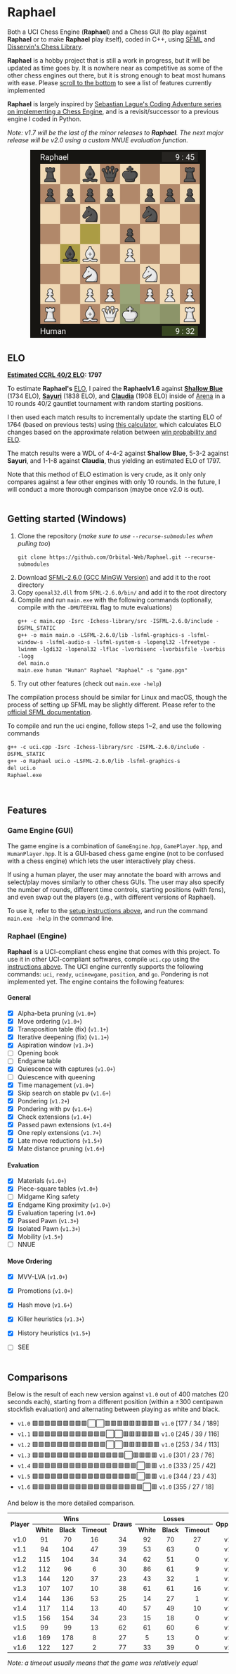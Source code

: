 # Raphael
Both a UCI Chess Engine (**Raphael**) and a Chess GUI (to play against **Raphael** or to make **Raphael** play itself), coded in C++, using [SFML](https://www.sfml-dev.org/) and [Disservin's Chess Library](https://github.com/Disservin/chess-library).

**Raphael** is a hobby project that is still a work in progress, but it will be updated as time goes by. It is nowhere near as competitive as some of the other chess engines out there, but it is strong enough to beat most humans with ease. Please [scroll to the bottom](https://github.com/Orbital-Web/Raphael#raphael-engine) to see a list of features currently implemented

**Raphael** is largely inspired by [Sebastian Lague's Coding Adventure series on implementing a Chess Engine](https://youtu.be/U4ogK0MIzqk), and is a revisit/successor to a previous engine I coded in Python. 

*Note: v1.7 will be the last of the minor releases to **Raphael**. The next major release will be v2.0 using a custom NNUE evaluation function.*

<p align="center">
    <img src="https://github.com/Orbital-Web/Raphael/blob/8667a6f6db60c5cacce297145246f89a22fa5333/Demo.png" alt="demo of Raphael" width=400/>
</p>



## ELO
**[Estimated CCRL 40/2 ELO](http://ccrl.chessdom.com/ccrl/402.archive/): 1797**

To estimate **Raphael's** [ELO](http://ccrl.chessdom.com/ccrl/402.archive/), I paired the **Raphaelv1.6** against [**Shallow Blue**](https://github.com/GunshipPenguin/shallow-blue) (1734 ELO), [**Sayuri**](https://github.com/MetalPhaeton/sayuri) (1838 ELO), and [**Claudia**](https://github.com/antoniogarro/Claudia) (1908 ELO) inside of [Arena](http://www.playwitharena.de) in a 10 rounds 40/2 gauntlet tournament with random starting positions. 

I then used each match results to incrementally update the starting ELO of 1764 (based on previous tests) using [this calculator](https://www.omnicalculator.com/sports/elo#a-detailed-analysis-the-meaning-of-elo-coefficients), which calculates ELO changes based on the approximate relation between [win probability and ELO](https://www.chessprogramming.org/Match_Statistics#Elo-Rating_.26_Win-Probability).

The match results were a WDL of 4-4-2 against **Shallow Blue**, 5-3-2 against **Sayuri**, and 1-1-8 against **Claudia**, thus yielding an estimated ELO of 1797.

Note that this method of ELO estimation is very crude, as it only only compares against a few other engines with only 10 rounds. In the future, I will conduct a more thorough comparison (maybe once v2.0 is out).
<br/><br/>



## Getting started (Windows)
1. Clone the repository (*make sure to use `--recurse-submodules` when pulling too*)
    ```
    git clone https://github.com/Orbital-Web/Raphael.git --recurse-submodules
    ```
2. Download [SFML-2.6.0 (GCC MinGW Version)](https://www.sfml-dev.org/download/sfml/2.6.0/) and add it to the root directory
3. Copy `openal32.dll` from `SFML-2.6.0/bin/` and add it to the root directory
4. Compile and run `main.exe` with the following commands (optionally, compile with the `-DMUTEEVAL` flag to mute evaluations)
    ```
    g++ -c main.cpp -Isrc -Ichess-library/src -ISFML-2.6.0/include -DSFML_STATIC
    g++ -o main main.o -LSFML-2.6.0/lib -lsfml-graphics-s -lsfml-window-s -lsfml-audio-s -lsfml-system-s -lopengl32 -lfreetype -lwinmm -lgdi32 -lopenal32 -lflac -lvorbisenc -lvorbisfile -lvorbis -logg
    del main.o
    main.exe human "Human" Raphael "Raphael" -s "game.pgn"
    ```
5. Try out other features (check out `main.exe -help`)

The compilation process should be similar for Linux and macOS, though the process of setting up SFML may be slightly different. Please refer to the [official SFML documentation](https://www.sfml-dev.org/tutorials/2.6/).

To compile and run the uci engine, follow steps 1~2, and use the following commands
```
g++ -c uci.cpp -Isrc -Ichess-library/src -ISFML-2.6.0/include -DSFML_STATIC
g++ -o Raphael uci.o -LSFML-2.6.0/lib -lsfml-graphics-s
del uci.o
Raphael.exe
```
<br/>



## Features
### Game Engine (GUI)
The game engine is a combination of `GameEngine.hpp`, `GamePlayer.hpp`, and `HumanPlayer.hpp`. It is a GUI-based chess game engine (not to be confused with a chess engine) which lets the user interactively play chess. 

If using a human player, the user may annotate the board with arrows and select/play moves similarly to other chess GUIs. The user may also specify the number of rounds, different time controls, starting positions (with fens), and even swap out the players (e.g., with different versions of Raphael). 

To use it, refer to the [setup instructions above](https://github.com/Orbital-Web/Raphael#getting-started-windows), and run the command `main.exe -help` in the command line. 


### Raphael (Engine)
**Raphael** is a UCI-compliant chess engine that comes with this project. To use it in other UCI-compliant softwares, compile `uci.cpp` using the [instructions above](https://github.com/Orbital-Web/Raphael#getting-started-windows). The UCI engine currently supports the following commands: `uci`, `ready`, `ucinewgame`, `position`, and `go`. Pondering is not implemented yet. The engine contains the following features:

#### General
- [x] Alpha-beta pruning        (`v1.0+`)
- [x] Move ordering             (`v1.0+`)
- [x] Transposition table (fix) (`v1.1+`)
- [x] Iterative deepening (fix) (`v1.1+`)
- [x] Aspiration window         (`v1.3+`)
- [ ] Opening book
- [ ] Endgame table
- [x] Quiescence with captures  (`v1.0+`)
- [ ] Quiescence with queening
- [x] Time management           (`v1.0+`)
- [x] Skip search on stable pv  (`v1.6+`)
- [x] Pondering                 (`v1.2+`)
- [x] Pondering with pv         (`v1.6+`)
- [x] Check extensions          (`v1.4+`)
- [x] Passed pawn extensions    (`v1.4+`)
- [x] One reply extensions      (`v1.7+`)
- [x] Late move reductions      (`v1.5+`)
- [x] Mate distance pruning     (`v1.6+`)

#### Evaluation
- [x] Materials                 (`v1.0+`)
- [x] Piece-square tables       (`v1.0+`)
- [ ] Midgame King safety
- [x] Endgame King proximity    (`v1.0+`)
- [x] Evaluation tapering       (`v1.0+`)
- [x] Passed Pawn               (`v1.3+`)
- [x] Isolated Pawn             (`v1.3+`)
- [x] Mobility                  (`v1.5+`)
- [ ] NNUE

#### Move Ordering
- [x] MVV-LVA                   (`v1.0+`)
- [x] Promotions                (`v1.0+`)
- [x] Hash move                 (`v1.6+`)
- [x] Killer heuristics         (`v1.3+`)
- [x] History heuristics        (`v1.5+`)
- [ ] SEE
<br/><br/>



## Comparisons
Below is the result of each new version against `v1.0` out of 400 matches (20 seconds each), starting from a different  position (within a ±300 centipawn stockfish evaluation) and alternating between playing as white and black. 
- `v1.0` 🟩🟩🟩🟩🟩🟩🟩🟩🟩⬜⬜🟥🟥🟥🟥🟥🟥🟥🟥🟥 `v1.0` [177 / 34 / 189]
- `v1.1` 🟩🟩🟩🟩🟩🟩🟩🟩🟩🟩🟩🟩⬜⬜🟥🟥🟥🟥🟥🟥 `v1.0` [245 / 39 / 116]
- `v1.2` 🟩🟩🟩🟩🟩🟩🟩🟩🟩🟩🟩🟩⬜⬜🟥🟥🟥🟥🟥🟥 `v1.0` [253 / 34 / 113]
- `v1.3` 🟩🟩🟩🟩🟩🟩🟩🟩🟩🟩🟩🟩🟩🟩🟩⬜🟥🟥🟥🟥 `v1.0` [301 / 23 / 76]
- `v1.4` 🟩🟩🟩🟩🟩🟩🟩🟩🟩🟩🟩🟩🟩🟩🟩🟩🟩⬜🟥🟥 `v1.0` [333 / 25 / 42]
- `v1.5` 🟩🟩🟩🟩🟩🟩🟩🟩🟩🟩🟩🟩🟩🟩🟩🟩🟩⬜🟥🟥 `v1.0` [344 / 23 / 43]
- `v1.6` 🟩🟩🟩🟩🟩🟩🟩🟩🟩🟩🟩🟩🟩🟩🟩🟩🟩🟩⬜🟥 `v1.0` [355 / 27 / 18]

And below is the more detailed comparison.
<table>
    <tr align="center">
        <th rowspan="2">Player</th>
        <th colspan="3"">Wins</th>
        <th rowspan="2">Draws</th>
        <th colspan="3"">Losses</th>
        <th rowspan="2">Opponent</th>
    </tr>
    <tr align="center">
        <th>White</th>
        <th>Black</th>
        <th>Timeout</th>
        <th>White</th>
        <th>Black</th>
        <th>Timeout</th>
    </tr>
    <!--Results-->
    <tr align="center">
        <td>v1.0</td>
        <td>91</td>
        <td>70</td>
        <td>16</td>
        <td>34</td>
        <td>92</td>
        <td>70</td>
        <td>27</td>
        <td>v1.0</td>
    </tr>
    <tr align="center">
        <td>v1.1</td>
        <td>94</td>
        <td>104</td>
        <td>47</td>
        <td>39</td>
        <td>53</td>
        <td>63</td>
        <td>0</td>
        <td>v1.0</td>
    </tr>
    <tr align="center">
        <td>v1.2</td>
        <td>115</td>
        <td>104</td>
        <td>34</td>
        <td>34</td>
        <td>62</td>
        <td>51</td>
        <td>0</td>
        <td>v1.0</td>
    </tr>
    <tr align="center">
        <td>v1.2</td>
        <td>112</td>
        <td>96</td>
        <td>6</td>
        <td>30</td>
        <td>86</td>
        <td>61</td>
        <td>9</td>
        <td>v1.1</td>
    </tr>
    <tr align="center">
        <td>v1.3</td>
        <td>144</td>
        <td>120</td>
        <td>37</td>
        <td>23</td>
        <td>43</td>
        <td>32</td>
        <td>1</td>
        <td>v1.0</td>
    </tr>
    <tr align="center">
        <td>v1.3</td>
        <td>107</td>
        <td>107</td>
        <td>10</td>
        <td>38</td>
        <td>61</td>
        <td>61</td>
        <td>16</td>
        <td>v1.2</td>
    </tr>
    <tr align="center">
        <td>v1.4</td>
        <td>144</td>
        <td>136</td>
        <td>53</td>
        <td>25</td>
        <td>14</td>
        <td>27</td>
        <td>1</td>
        <td>v1.0</td>
    </tr>
    <tr align="center">
        <td>v1.4</td>
        <td>117</td>
        <td>114</td>
        <td>13</td>
        <td>40</td>
        <td>57</td>
        <td>49</td>
        <td>10</td>
        <td>v1.3</td>
    </tr>
    <tr align="center">
        <td>v1.5</td>
        <td>156</td>
        <td>154</td>
        <td>34</td>
        <td>23</td>
        <td>15</td>
        <td>18</td>
        <td>0</td>
        <td>v1.0</td>
    </tr>
    <tr align="center">
        <td>v1.5</td>
        <td>99</td>
        <td>99</td>
        <td>13</td>
        <td>62</td>
        <td>61</td>
        <td>60</td>
        <td>6</td>
        <td>v1.4</td>
    </tr>
    <tr align="center">
        <td>v1.6</td>
        <td>169</td>
        <td>178</td>
        <td>8</td>
        <td>27</td>
        <td>5</td>
        <td>13</td>
        <td>0</td>
        <td>v1.0</td>
    </tr>
    <tr align="center">
        <td>v1.6</td>
        <td>122</td>
        <td>127</td>
        <td>2</td>
        <td>77</td>
        <td>33</td>
        <td>39</td>
        <td>0</td>
        <td>v1.5</td>
    </tr>
</table>

*Note: a timeout usually means that the game was relatively equal*